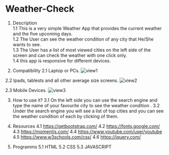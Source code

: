 # Weather-Check
1. Description </br>
 1.1 This is a very simple Weather App that provides the current weather and the five upcoming days.</br>
 1.2 The User can see the weather condition of any city that He/She wants to see.</br>
 1.3 The User has a list of most viewed cities on the  left side of the screen and can check the weather with one click only.</br>
 1.4 this app is responsive for different devices.</br>

2. Compatibility
  2.1 Laptop or PCs.
  ![view1](https://user-images.githubusercontent.com/99248057/167991740-838f6aff-5760-4646-9832-36de37533093.png)
 
  2.2 Ipads, tablests and all other average size screens. 
   ![view2](https://user-images.githubusercontent.com/99248057/167991916-f262a0d4-7144-47d3-b4a9-be359a17843b.png)

  2.3 Mobile Devices.
  ![view3](https://user-images.githubusercontent.com/99248057/167991960-88a06b38-b1d7-4e8c-b6fa-74a267cb29b2.png)
  
3. How to use it?
 3.1 On the left side you can use the search engine and type the name of your favourite city to see the weather condition .
 3.2 Under the search engine you will see a list of top cities and you can see the weather condition of each by clicking of them.
 
4. Resources
 4.1 https://getbootstrap.com/
 4.2 https://fonts.google.com/
 4.3 https://momentjs.com/
 4.4 https://www.youtube.com/user/youtube
 4.5 https://www.w3schools.com/css/
 4.6 https://jquery.com/
 
5. Programms
 5.1 HTML
 5.2 CSS
 5.3 JAVASCRIPT

